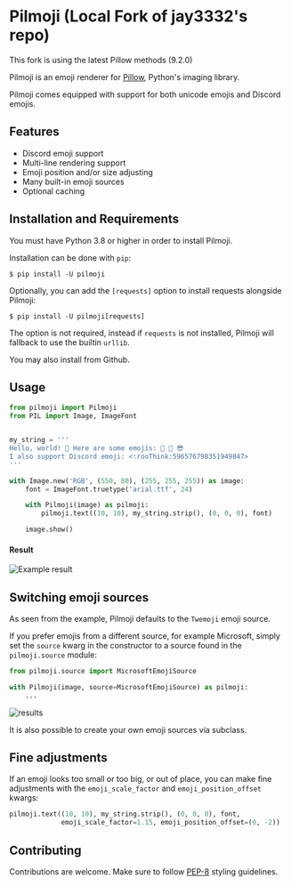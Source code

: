 # Pilmoji (Local Fork of jay3332's repo)

This fork is using the latest Pillow methods (9.2.0)

Pilmoji is an emoji renderer for [Pillow](https://github.com/python-pillow/Pillow/),
Python's imaging library.

Pilmoji comes equipped with support for both unicode emojis and Discord emojis.

## Features

- Discord emoji support
- Multi-line rendering support
- Emoji position and/or size adjusting
- Many built-in emoji sources
- Optional caching

## Installation and Requirements

You must have Python 3.8 or higher in order to install Pilmoji.

Installation can be done with `pip`:

```shell
$ pip install -U pilmoji
```

Optionally, you can add the `[requests]` option to install requests
alongside Pilmoji:

```shell
$ pip install -U pilmoji[requests]
```

The option is not required, instead if `requests` is not installed,
Pilmoji will fallback to use the builtin `urllib`.

You may also install from Github.

## Usage

```py
from pilmoji import Pilmoji
from PIL import Image, ImageFont


my_string = '''
Hello, world! 👋 Here are some emojis: 🎨 🌊 😎
I also support Discord emoji: <:rooThink:596576798351949847>
'''

with Image.new('RGB', (550, 80), (255, 255, 255)) as image:
    font = ImageFont.truetype('arial.ttf', 24)

    with Pilmoji(image) as pilmoji:
        pilmoji.text((10, 10), my_string.strip(), (0, 0, 0), font)

    image.show()
```

#### Result

![Example result](https://jay.has-no-bra.in/f/j4iEcc.png)

## Switching emoji sources

As seen from the example, Pilmoji defaults to the `Twemoji` emoji source.

If you prefer emojis from a different source, for example Microsoft, simply
set the `source` kwarg in the constructor to a source found in the
`pilmoji.source` module:

```py
from pilmoji.source import MicrosoftEmojiSource

with Pilmoji(image, source=MicrosoftEmojiSource) as pilmoji:
    ...
```

![results](https://jay.has-no-bra.in/f/suPfj0.png)

It is also possible to create your own emoji sources via subclass.

## Fine adjustments

If an emoji looks too small or too big, or out of place, you can make fine adjustments
with the `emoji_scale_factor` and `emoji_position_offset` kwargs:

```py
pilmoji.text((10, 10), my_string.strip(), (0, 0, 0), font,
             emoji_scale_factor=1.15, emoji_position_offset=(0, -2))
```

## Contributing

Contributions are welcome. Make sure to follow [PEP-8](https://www.python.org/dev/peps/pep-0008/)
styling guidelines.
